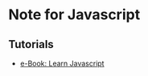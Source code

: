 # Note for Javascript

## Tutorials

* [e-Book: Learn Javascript](https://gitbookio.gitbooks.io/javascript/content/)

